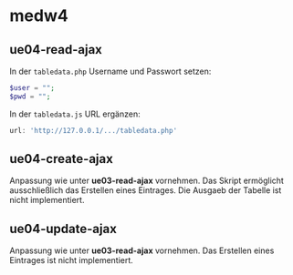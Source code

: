 # medw4

## ue04-read-ajax

In der `tabledata.php` Username und Passwort setzen:

````php
$user = "";
$pwd = "";
````

In der `tabledata.js` URL ergänzen:

````javascript
url: 'http://127.0.0.1/.../tabledata.php'
````

## ue04-create-ajax

Anpassung wie unter **ue03-read-ajax** vornehmen. Das Skript ermöglicht ausschließlich das Erstellen eines Eintrages. Die
Ausgaeb der Tabelle ist nicht implementiert.

## ue04-update-ajax
Anpassung wie unter **ue03-read-ajax** vornehmen. Das Erstellen eines Eintrages ist nicht implementiert. 